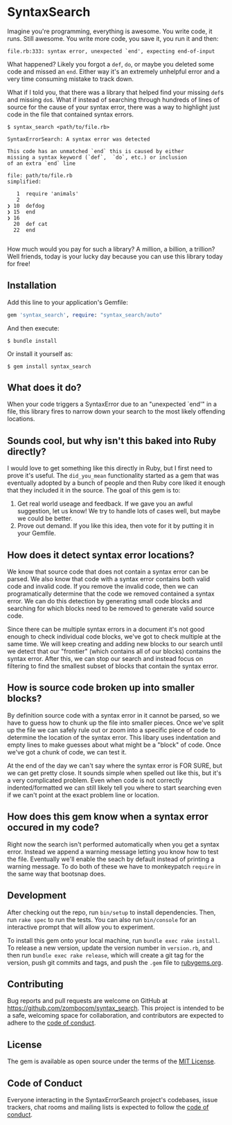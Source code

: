 # SyntaxSearch

Imagine you're programming, everything is awesome. You write code, it runs. Still awesome. You write more code, you save it, you run it and then:

```
file.rb:333: syntax error, unexpected `end', expecting end-of-input
```

What happened? Likely you forgot a `def`, `do`, or maybe you deleted some code and missed an `end`. Either way it's an extremely unhelpful error and a very time consuming mistake to track down.

What if I told you, that there was a library that helped find your missing `def`s and missing `do`s. What if instead of searching through hundreds of lines of source for the cause of your syntax error, there was a way to highlight just code in the file that contained syntax errors.

```
$ syntax_search <path/to/file.rb>

SyntaxErrorSearch: A syntax error was detected

This code has an unmatched `end` this is caused by either
missing a syntax keyword (`def`,  `do`, etc.) or inclusion
of an extra `end` line

file: path/to/file.rb
simplified:

  ```
       1  require 'animals'
       2
    ❯ 10  defdog
    ❯ 15  end
    ❯ 16
      20  def cat
      22  end
  ```
```

How much would you pay for such a library? A million, a billion, a trillion? Well friends, today is your lucky day because you can use this library today for free!

## Installation

Add this line to your application's Gemfile:

```ruby
gem 'syntax_search', require: "syntax_search/auto"
```

And then execute:

    $ bundle install

Or install it yourself as:

    $ gem install syntax_search

## What does it do?

When your code triggers a SyntaxError due to an "unexpected `end'" in a file, this library fires to narrow down your search to the most likely offending locations.

## Sounds cool, but why isn't this baked into Ruby directly?

I would love to get something like this directly in Ruby, but I first need to prove it's useful. The `did_you_mean` functionality started as a gem that was eventually adopted by a bunch of people and then Ruby core liked it enough that they included it in the source. The goal of this gem is to:

1. Get real world useage and feedback. If we gave you an awful suggestion, let us know! We try to handle lots of cases well, but maybe we could be better.
2. Prove out demand. If you like this idea, then vote for it by putting it in your Gemfile.

## How does it detect syntax error locations?

We know that source code that does not contain a syntax error can be parsed. We also know that code with a syntax error contains both valid code and invalid code. If you remove the invalid code, then we can programatically determine that the code we removed contained a syntax error. We can do this detection by generating small code blocks and searching for which blocks need to be removed to generate valid source code.

Since there can be multiple syntax errors in a document it's not good enough to check individual code blocks, we've got to check multiple at the same time. We will keep creating and adding new blocks to our search until we detect that our "frontier" (which contains all of our blocks) contains the syntax error. After this, we can stop our search and instead focus on filtering to find the smallest subset of blocks that contain the syntax error.

## How is source code broken up into smaller blocks?

By definition source code with a syntax error in it cannot be parsed, so we have to guess how to chunk up the file into smaller pieces. Once we've split up the file we can safely rule out or zoom into a specific piece of code to determine the location of the syntax error. This libary uses indentation and empty lines to make guesses about what might be a "block" of code. Once we've got a chunk of code, we can test it.

At the end of the day we can't say where the syntax error is FOR SURE, but we can get pretty close. It sounds simple when spelled out like this, but it's a very complicated problem. Even when code is not correctly indented/formatted we can still likely tell you where to start searching even if we can't point at the exact problem line or location.

## How does this gem know when a syntax error occured in my code?

Right now the search isn't performed automatically when you get a syntax error. Instead we append a warning message letting you know how to test the file. Eventually we'll enable the seach by default instead of printing a warning message. To do both of these we have to monkeypatch `require` in the same way that bootsnap does.

## Development

After checking out the repo, run `bin/setup` to install dependencies. Then, run `rake spec` to run the tests. You can also run `bin/console` for an interactive prompt that will allow you to experiment.

To install this gem onto your local machine, run `bundle exec rake install`. To release a new version, update the version number in `version.rb`, and then run `bundle exec rake release`, which will create a git tag for the version, push git commits and tags, and push the `.gem` file to [rubygems.org](https://rubygems.org).

## Contributing

Bug reports and pull requests are welcome on GitHub at https://github.com/zombocom/syntax_search. This project is intended to be a safe, welcoming space for collaboration, and contributors are expected to adhere to the [code of conduct](https://github.com/[USERNAME]/syntax_search/blob/master/CODE_OF_CONDUCT.md).


## License

The gem is available as open source under the terms of the [MIT License](https://opensource.org/licenses/MIT).

## Code of Conduct

Everyone interacting in the SyntaxErrorSearch project's codebases, issue trackers, chat rooms and mailing lists is expected to follow the [code of conduct](https://github.com/zombocom/syntax_search/blob/master/CODE_OF_CONDUCT.md).
